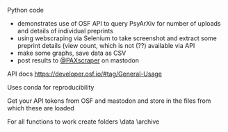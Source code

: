 Python code 
- demonstrates use of OSF API to query PsyArXiv for number of uploads and details of individual preprints
- using webscraping via Selenium to take screenshot and extract some preprint details (view count, which is not (??) available via API
- make some graphs, save data as CSV
- post results to [@PAXscraper](https://mastodon.social/@PAXscraper) on mastodon

API docs https://developer.osf.io/#tag/General-Usage

Uses conda for reproducibility

Get your API tokens from OSF and mastodon and store in the files from which these are loaded

For all functions to work create folders 
\data
\archive

